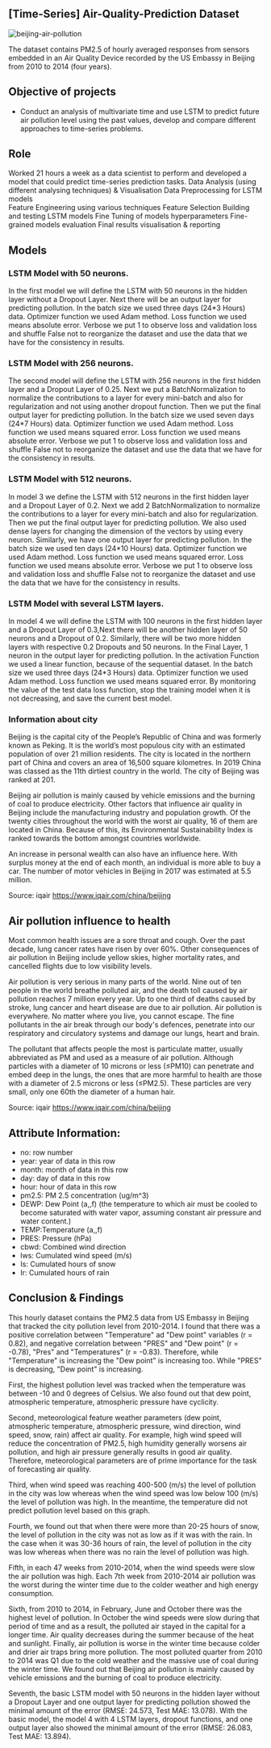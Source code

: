 ## [Time-Series] Air-Quality-Prediction Dataset
![beijing-air-pollution](https://user-images.githubusercontent.com/127029668/222965243-f963b139-091a-42bd-b9f2-84ccfa152eef.jpg)

The dataset contains PM2.5 of hourly averaged responses from sensors embedded in an Air Quality Device recorded by the US Embassy in Beijing from 2010 to 2014 (four years).

## Objective of projects
- Conduct an analysis of multivariate time and use LSTM to predict future air pollution level using the past values, develop and compare different approaches to time-series problems.

## Role
Worked 21 hours a week as a data scientist to perform and developed a model that could predict time-series prediction tasks.
Data Analysis (using different analysing techniques) & Visualisation
Data Preprocessing for LSTM models  
Feature Engineering using various techniques 
Feature Selection 
Building and testing LSTM models
Fine Tuning of models hyperparameters 
Fine-grained models evaluation
Final results visualisation & reporting  

## Models 

### LSTM Model with 50 neurons.

In the first model we will define the LSTM with 50 neurons in the hidden layer without a Dropout Layer. Next there will be an output layer for predicting pollution. In the batch size we used three days (24*3 Hours) data. Optimizer function we used Adam method. Loss function we used means absolute error. Verbose we put 1 to observe loss and validation loss and shuffle False not to reorganize the dataset and use the data that we have for the consistency in results.

### LSTM Model with 256 neurons.

The second model will define the LSTM with 256 neurons in the first hidden layer and a Dropout Layer of 0.25. Next we put a BatchNormalization to normalize the contributions to a layer for every mini-batch and also for regularization and not using another dropout function. Then we put the final output layer for predicting pollution. In the batch size we used seven days (24*7 Hours) data. Optimizer function we used Adam method. Loss function we used means squared error. Loss function we used means absolute error. Verbose we put 1 to observe loss and validation loss and shuffle False not to reorganize the dataset and use the data that we have for the consistency in results. 

### LSTM Model with 512 neurons.

In model 3 we define the LSTM with 512 neurons in the first hidden layer and a Dropout Layer of 0.2. Next we add 2 BatchNormalization to normalize the contributions to a layer for every mini-batch and also for regularization. Then we put the final output layer for predicting pollution. We also used dense layers for changing the dimension of the vectors by using every neuron. Similarly, we have one output layer for predicting pollution. In the batch size we used ten days (24*10 Hours) data. Optimizer function we used Adam method. Loss function we used means squared error. Loss function we used means absolute error. Verbose we put 1 to observe loss and validation loss and shuffle False not to reorganize the dataset and use the data that we have for the consistency in results.    

### LSTM Model with several LSTM layers.

In model 4 we will define the LSTM with 100 neurons in the first hidden layer and a Dropout Layer of 0.3,Next there will be another hidden layer of 50 neurons and a Dropout of 0.2. Similarly, there will be two more hidden layers with respective 0.2 Dropouts and 50 neurons. In the Final Layer, 1 neuron in the output layer for predicting pollution. In the activation Function we used a linear function, because of the sequential dataset. In the batch size we used three days (24*3 Hours) data. Optimizer function we used Adam method. Loss function we used means squared error. By monitoring the value of the test data loss function, stop the training model when it is not decreasing, and save the current best model.

### Information about city 

Beijing is the capital city of the People’s Republic of China and was formerly known as Peking. It is the world’s most populous city with an estimated population of over 21 million residents. The city is located in the northern part of China and covers an area of 16,500 square kilometres. In 2019 China was classed as the 11th dirtiest country in the world. The city of Beijing was ranked at 201.

Beijing air pollution is mainly caused by vehicle emissions and the burning of coal to produce electricity. Other factors that influence air quality in Beijing include the manufacturing industry and population growth. Of the twenty cities throughout the world with the worst air quality, 16 of them are located in China. Because of this, its Environmental Sustainability Index is ranked towards the bottom amongst countries worldwide.

An increase in personal wealth can also have an influence here. With surplus money at the end of each month, an individual is more able to buy a car. The number of motor vehicles in Beijing in 2017 was estimated at 5.5 million.

Source: iqair https://www.iqair.com/china/beijing

## Air pollution influence to health

Most common health issues are a sore throat and cough. Over the past decade, lung cancer rates have risen by over 60%. Other consequences of air pollution in Beijing include yellow skies, higher mortality rates, and cancelled flights due to low visibility levels.

Air pollution is very serious in many parts of the world. Nine out of ten people in the world breathe polluted air, and the death toll caused by air pollution reaches 7 million every year. Up to one third of deaths caused by stroke, lung cancer and heart disease are due to air pollution. Air pollution is everywhere. No matter where you live, you cannot escape. The fine pollutants in the air break through our body's defences, penetrate into our respiratory and circulatory systems and damage our lungs, heart and brain.

The pollutant that affects people the most is particulate matter, usually abbreviated as PM and used as a measure of air pollution. Although particles with a diameter of 10 microns or less (≤PM10) can penetrate and embed deep in the lungs, the ones that are more harmful to health are those with a diameter of 2.5 microns or less (≤PM2.5). These particles are very small, only one 60th the diameter of a human hair.

Source: iqair https://www.iqair.com/china/beijing

## Attribute Information:
- no: row number
- year: year of data in this row
- month: month of data in this row
- day: day of data in this row
- hour: hour of data in this row
- pm2.5: PM 2.5 concentration (ug/m^3)
- DEWP: Dew Point (a,,f) (the temperature to which air must be cooled to become saturated with water vapor, assuming constant air pressure and water content.)
- TEMP:Temperature (a,,f)
- PRES: Pressure (hPa)
- cbwd: Combined wind direction
- lws: Cumulated wind speed (m/s)
- Is: Cumulated hours of snow
- Ir: Cumulated hours of rain

## Conclusion & Findings 

This hourly dataset contains the PM2.5 data from US Embassy in Beijing that tracked the city pollution level from 2010-2014. I found that there was a positive correlation between "Temperature" ad "Dew point" variables (r = 0.82), and negative correlation between "PRES" and "Dew point" (r = -0.78), "Pres" and "Temperatures" (r = -0.83). Therefore, while "Temperature" is increasing the "Dew point" is increasing too. While "PRES" is decreasing, "Dew point" is increasing.

First, the highest pollution level was tracked when the temperature was between -10 and 0 degrees of Celsius. We also found out that dew point, atmospheric temperature, atmospheric pressure have cyclicity.

Second, meteorological feature weather parameters (dew point, atmospheric temperature, atmospheric pressure, wind direction, wind speed, snow, rain) affect air quality. For example, high wind speed will reduce the concentration of PM2.5, high humidity generally worsens air pollution, and high air pressure generally results in good air quality. Therefore, meteorological parameters are of prime importance for the task of forecasting air quality.

Third, when wind speed was reaching 400-500 (m/s) the level of pollution in the city was low whereas when the wind speed was low below 100 (m/s) the level of pollution was high. In the meantime, the temperature did not predict pollution level based on this graph.

Fourth, we found out that when there were more than 20-25 hours of snow, the level of pollution in the city was not as low as if it was with the rain. In the case when it was 30-36 hours of rain, the level of pollution in the city was low whereas when there was no rain the level of pollution was high.

Fifth, in each 47 weeks from 2010-2014, when the wind speeds were slow the air pollution was high. Each 7th week from 2010-2014 air pollution was the worst during the winter time due to the colder weather and high energy consumption.

Sixth, from 2010 to 2014, in February, June and October there was the highest level of pollution. In October the wind speeds were slow during that period of time and as a result, the polluted air stayed in the capital for a longer time. Air quality decreases during the summer because of the heat and sunlight. Finally, air pollution is worse in the winter time because colder and drier air traps bring more pollution. The most polluted quarter from 2010 to 2014 was Q1 due to the cold weather and the massive use of coal during the winter time. We found out that Beijing air pollution is mainly caused by vehicle emissions and the burning of coal to produce electricity.

Seventh, the basic LSTM model with 50 neurons in the hidden layer without a Dropout Layer and one output layer for predicting pollution showed the minimal amount of the error (RMSE: 24.573, Test MAE: 13.078). With the basic model, the model 4 with 4 LSTM layers, dropout functions, and one output layer also showed the minimal amount of the error (RMSE: 26.083, Test MAE: 13.894).
